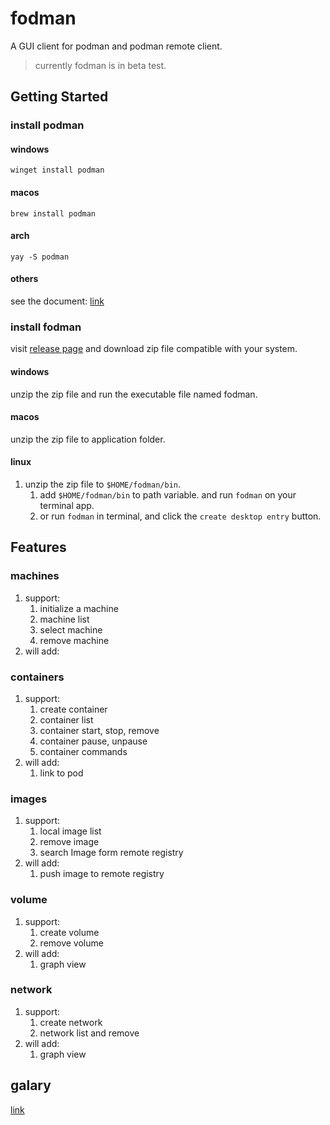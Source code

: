 # fodman

A GUI client for podman and podman remote client.

> currently fodman is in beta test.

## Getting Started

### install podman

#### windows

`winget install podman`

#### macos

`brew install podman`

#### arch

`yay -S podman`

#### others

see the document: [link](https://podman.io/getting-started/installation)

### install fodman

visit [release page](https://github.com/snowmerak/fodman/releases) and download zip file compatible with your system.

#### windows

unzip the zip file and run the executable file named fodman.

#### macos

unzip the zip file to application folder.

#### linux

1. unzip the zip file to `$HOME/fodman/bin`.
   1. add `$HOME/fodman/bin` to path variable. and run `fodman` on your terminal app.
   2. or run `fodman` in terminal, and click the `create desktop entry` button.

## Features

### machines

1. support: 
   1. initialize a machine
   2. machine list
   3. select machine
   4. remove machine
2. will add:

### containers

1. support: 
   1. create container
   2. container list
   3. container start, stop, remove
   4. container pause, unpause
   5. container commands
2. will add:
   1. link to pod

### images

1. support: 
   1. local image list
   2. remove image
   3. search Image form remote registry
2. will add:
   1. push image to remote registry

### volume

1. support:
   1. create volume
   2. remove volume
2. will add:
   1. graph view

### network

1. support:
   1. create network
   2. network list and remove
2. will add:
   1. graph view

## galary

[link](https://github.com/snowmerak/fodman/blob/main/galaray/readme.md)
